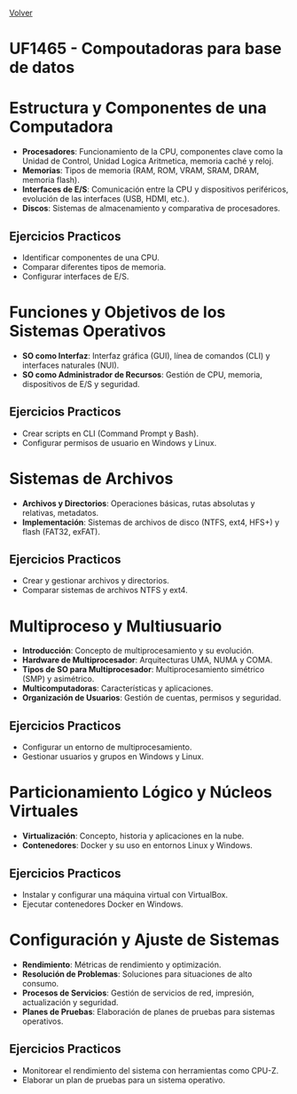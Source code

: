 [Volver](../Indice.md)

# UF1465 - Compoutadoras para base de datos

# Estructura y Componentes de una Computadora

   - **Procesadores**: Funcionamiento de la CPU, componentes clave como la Unidad de Control, Unidad Logica Aritmetica, memoria caché y reloj.
   - **Memorias**: Tipos de memoria (RAM, ROM, VRAM, SRAM, DRAM, memoria flash).
   - **Interfaces de E/S**: Comunicación entre la CPU y dispositivos periféricos, evolución de las interfaces (USB, HDMI, etc.).
   - **Discos**: Sistemas de almacenamiento y comparativa de procesadores.

## Ejercicios Practicos

   - Identificar componentes de una CPU.
   - Comparar diferentes tipos de memoria.
   - Configurar interfaces de E/S.

# Funciones y Objetivos de los Sistemas Operativos

   - **SO como Interfaz**: Interfaz gráfica (GUI), línea de comandos (CLI) y interfaces naturales (NUI).
   - **SO como Administrador de Recursos**: Gestión de CPU, memoria, dispositivos de E/S y seguridad.

## Ejercicios Practicos

   - Crear scripts en CLI (Command Prompt y Bash).
   - Configurar permisos de usuario en Windows y Linux.

# Sistemas de Archivos

   - **Archivos y Directorios**: Operaciones básicas, rutas absolutas y relativas, metadatos.
   - **Implementación**: Sistemas de archivos de disco (NTFS, ext4, HFS+) y flash (FAT32, exFAT).

## Ejercicios Practicos

   - Crear y gestionar archivos y directorios.
   - Comparar sistemas de archivos NTFS y ext4.

# Multiproceso y Multiusuario

   - **Introducción**: Concepto de multiprocesamiento y su evolución.
   - **Hardware de Multiprocesador**: Arquitecturas UMA, NUMA y COMA.
   - **Tipos de SO para Multiprocesador**: Multiprocesamiento simétrico (SMP) y asimétrico.
   - **Multicomputadoras**: Características y aplicaciones.
   - **Organización de Usuarios**: Gestión de cuentas, permisos y seguridad.

## Ejercicios Practicos

   - Configurar un entorno de multiprocesamiento.
   - Gestionar usuarios y grupos en Windows y Linux.


# Particionamiento Lógico y Núcleos Virtuales

   - **Virtualización**: Concepto, historia y aplicaciones en la nube.
   - **Contenedores**: Docker y su uso en entornos Linux y Windows.

## Ejercicios Practicos

   - Instalar y configurar una máquina virtual con VirtualBox.
   - Ejecutar contenedores Docker en Windows.

# Configuración y Ajuste de Sistemas

   - **Rendimiento**: Métricas de rendimiento y optimización.
   - **Resolución de Problemas**: Soluciones para situaciones de alto consumo.
   - **Procesos de Servicios**: Gestión de servicios de red, impresión, actualización y seguridad.
   - **Planes de Pruebas**: Elaboración de planes de pruebas para sistemas operativos.

## Ejercicios Practicos
   - Monitorear el rendimiento del sistema con herramientas como CPU-Z.
   - Elaborar un plan de pruebas para un sistema operativo.


